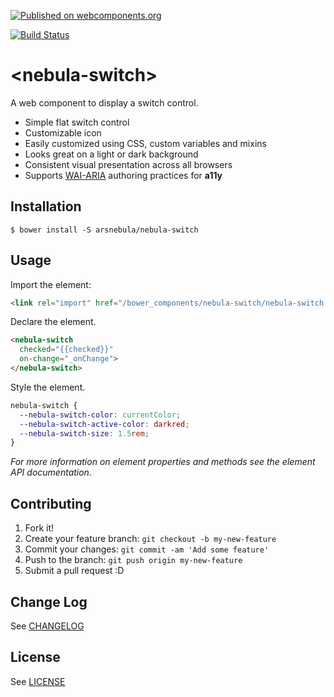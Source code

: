 [![Published on webcomponents.org](https://img.shields.io/badge/webcomponents.org-published-blue.svg)](https://www.webcomponents.org/element/arsnebula/nebula-switch)

[![Build Status](https://saucelabs.com/browser-matrix/arsnebula.svg)](https://saucelabs.com/beta/builds/7bb9e6ef718f47c499009ef811b64ae3)

# \<nebula-switch\>

A web component to display a switch control.

* Simple flat switch control
* Customizable icon
* Easily customized using CSS, custom variables and mixins
* Looks great on a light or dark background
* Consistent visual presentation across all browsers
* Supports [WAI-ARIA](https://www.w3.org/TR/wai-aria-practices-1.1/#checkbox) authoring practices for **a11y**

## Installation

```
$ bower install -S arsnebula/nebula-switch
```

## Usage

Import the element:

```html
<link rel="import" href="/bower_components/nebula-switch/nebula-switch.html"> 
```

Declare the element.

```html
<nebula-switch
  checked="{{checked}}"
  on-change="_onChange">
</nebula-switch>
```

Style the element.

```css
nebula-switch {
  --nebula-switch-color: currentColor;
  --nebula-switch-active-color: darkred;
  --nebula-switch-size: 1.5rem;
}
```

*For more information on element properties and methods see the element API documentation.*

## Contributing

1. Fork it!
2. Create your feature branch: `git checkout -b my-new-feature`
3. Commit your changes: `git commit -am 'Add some feature'`
4. Push to the branch: `git push origin my-new-feature`
5. Submit a pull request :D

## Change Log

See [CHANGELOG](/CHANGELOG.md)

## License

See [LICENSE](/LICENSE.md)
